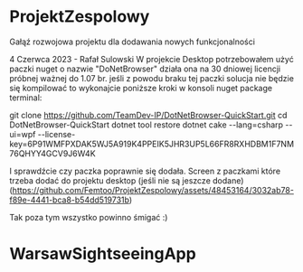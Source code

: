 # ProjektZespolowy

Gałąź rozwojowa projektu dla dodawania nowych funkcjonalności


4 Czerwca 2023 - Rafał Sulowski
W projekcie Desktop potrzebowałem użyć paczki nuget o nazwie "DoNetBrowser" działa ona na 30 dniowej licencji próbnej ważnej do 1.07 br. jeśli z powodu braku tej paczki solucja nie będzie się kompilować to wykonajcie poniższe kroki w konsoli nuget package terminal:


git clone https://github.com/TeamDev-IP/DotNetBrowser-QuickStart.git
cd DotNetBrowser-QuickStart
dotnet tool restore
dotnet cake --lang=csharp --ui=wpf --license-key=6P91WMFPXDAK5WJ5A919K4PPEIK5JHR3UP5L66FR8RXHDBM1F7NM76QHYY4GCV9J6W4K

I sprawdźcie czy paczka poprawnie się dodała. Screen z paczkami które trzeba dodać do projektu desktop (jeśli nie są jeszcze dodane)
(https://github.com/Femtoo/ProjektZespolowy/assets/48453164/3032ab78-f89e-4441-bca8-b54dd519731b)

Tak poza tym wszystko powinno śmigać :)
# WarsawSightseeingApp
